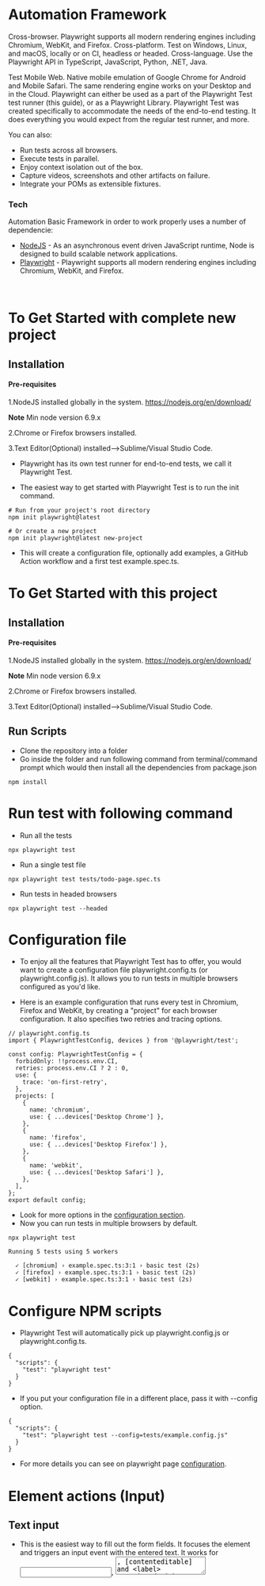 # Automation Framework

Cross-browser. Playwright supports all modern rendering engines including Chromium, WebKit, and Firefox.
Cross-platform. Test on Windows, Linux, and macOS, locally or on CI, headless or headed.
Cross-language. Use the Playwright API in TypeScript, JavaScript, Python, .NET, Java.

Test Mobile Web. Native mobile emulation of Google Chrome for Android and Mobile Safari. The same rendering engine works on your Desktop and in the Cloud.
Playwright can either be used as a part of the Playwright Test test runner (this guide), or as a Playwright Library.
Playwright Test was created specifically to accommodate the needs of the end-to-end testing. It does everything you would expect from the regular test runner, and more. 

You can also:

  - Run tests across all browsers.
  - Execute tests in parallel.
  - Enjoy context isolation out of the box.
  - Capture videos, screenshots and other artifacts on failure.
  - Integrate your POMs as extensible fixtures.

  ### Tech

Automation Basic Framework in order to work properly uses a number of dependencie:

* [NodeJS](https://nodejs.org/en/) - As an asynchronous event driven JavaScript runtime, Node is designed to build scalable network applications.
* [Playwright](https://playwright.dev/) - Playwright supports all modern rendering engines including Chromium, WebKit, and Firefox.
<br />

# To Get Started with complete new project
## Installation

#### Pre-requisites
1.NodeJS installed globally in the system.
https://nodejs.org/en/download/

**Note** Min node version 6.9.x

2.Chrome or Firefox browsers installed.

3.Text Editor(Optional) installed-->Sublime/Visual Studio Code.

* Playwright has its own test runner for end-to-end tests, we call it Playwright Test.

* The easiest way to get started with Playwright Test is to run the init command.

```
# Run from your project's root directory
npm init playwright@latest

# Or create a new project
npm init playwright@latest new-project
```

* This will create a configuration file, optionally add examples, a GitHub Action workflow and a first test example.spec.ts.

# To Get Started with this project

## Installation

#### Pre-requisites
1.NodeJS installed globally in the system.
https://nodejs.org/en/download/

**Note** Min node version 6.9.x

2.Chrome or Firefox browsers installed.

3.Text Editor(Optional) installed-->Sublime/Visual Studio Code.

## Run Scripts
* Clone the repository into a folder
* Go inside the folder and run following command from terminal/command prompt which would then install all the dependencies from package.json

```
npm install
```

# Run test with following command
* Run all the tests

```
npx playwright test
```

* Run a single test file
```
npx playwright test tests/todo-page.spec.ts
```

* Run tests in headed browsers
```
npx playwright test --headed
```

# Configuration file
* To enjoy all the features that Playwright Test has to offer, you would want to create a configuration file playwright.config.ts (or playwright.config.js). It allows you to run tests in multiple browsers configured as you'd like.

* Here is an example configuration that runs every test in Chromium, Firefox and WebKit, by creating a "project" for each browser configuration. It also specifies two retries and tracing options.
```
// playwright.config.ts
import { PlaywrightTestConfig, devices } from '@playwright/test';

const config: PlaywrightTestConfig = {
  forbidOnly: !!process.env.CI,
  retries: process.env.CI ? 2 : 0,
  use: {
    trace: 'on-first-retry',
  },
  projects: [
    {
      name: 'chromium',
      use: { ...devices['Desktop Chrome'] },
    },
    {
      name: 'firefox',
      use: { ...devices['Desktop Firefox'] },
    },
    {
      name: 'webkit',
      use: { ...devices['Desktop Safari'] },
    },
  ],
};
export default config;
```

* Look for more options in the [configuration section](https://playwright.dev/docs/test-configuration).
* Now you can run tests in multiple browsers by default.
```
npx playwright test

Running 5 tests using 5 workers

  ✓ [chromium] › example.spec.ts:3:1 › basic test (2s)
  ✓ [firefox] › example.spec.ts:3:1 › basic test (2s)
  ✓ [webkit] › example.spec.ts:3:1 › basic test (2s)
```

# Configure NPM scripts
* Playwright Test will automatically pick up playwright.config.js or playwright.config.ts.

```
{
  "scripts": {
    "test": "playwright test"
  }
}
```

* If you put your configuration file in a different place, pass it with --config option.
```
{
  "scripts": {
    "test": "playwright test --config=tests/example.config.js"
  }
}
```

* For more details you can see on playwright page [configuration](https://playwright.dev/docs/test-configuration).

# Element actions (Input)

## Text input
* This is the easiest way to fill out the form fields. It focuses the element and triggers an input event with the entered text. It works for <input>, <textarea>, [contenteditable] and <label> associated with an input or textarea.
```
// Text input
await page.fill('#name', 'Peter');

// Date input
await page.fill('#date', '2020-02-02');

// Time input
await page.fill('#time', '13:15');

// Local datetime input
await page.fill('#local', '2020-03-02T05:15');

// Input through label
await page.fill('text=First Name', 'Peter');
```
  
## Mouse click

* Performs a simple human click.
  
```
// Generic click
await page.click('button#submit');

// Double click
await page.dblclick('#item');

// Right click
await page.click('#item', { button: 'right' });

// Shift + click
await page.click('#item', { modifiers: ['Shift'] });

// Hover over element
await page.hover('#item');

// Click the top left corner
await page.click('#item', { position: { x: 0, y: 0} });
```

* Under the hood, this and other pointer-related methods:

    - wait for element with given selector to be in DOM
    - wait for it to become displayed, i.e. not empty, no display:none, no visibility:hidden
    - wait for it to stop moving, for example, until css transition finishes
    - scroll the element into view
    - wait for it to receive pointer events at the action point, for example, waits until element becomes non-obscured by other elements
    - retry if the element is detached during any of the above checks

# Page Object Model

* Page Object Model is a common pattern that introduces abstractions over web app pages to simplify interactions with them in multiple tests. It is best explained by an example.

* We will create a PlaywrightDevPage helper class to encapsulate common operations on the playwright.dev page. Internally, it will use the page object.

```
// playwright-dev-page.ts
import { expect, Locator, Page } from '@playwright/test';

export class PlaywrightDevPage {
  readonly page: Page;
  readonly getStartedLink: Locator;
  readonly gettingStartedHeader: Locator;
  readonly pomLink: Locator;
  readonly tocList: Locator;

  constructor(page: Page) {
    this.page = page;
    this.getStartedLink = page.locator('a', { hasText: 'Get started' });
    this.gettingStartedHeader = page.locator('h1', { hasText: 'Getting started' });
    this.pomLink = page.locator('li', { hasText: 'Playwright Test' }).locator('a', { hasText: 'Page Object Model' });
    this.tocList = page.locator('article ul > li > a');
  }

  async goto() {
    await this.page.goto('https://playwright.dev');
  }

  async getStarted() {
    await this.getStartedLink.first().click();
    await expect(this.gettingStartedHeader).toBeVisible();
  }

  async pageObjectModel() {
    await this.getStarted();
    await this.pomLink.click();
  }
}
```
* Now we can use the PlaywrightDevPage class in our tests.

```
// example.spec.ts
import { test, expect } from '@playwright/test';
import { PlaywrightDevPage } from './playwright-dev-page';

test('getting started should contain table of contents', async ({ page }) => {
  const playwrightDev = new PlaywrightDevPage(page);
  await playwrightDev.goto();
  await playwrightDev.getStarted();
  await expect(playwrightDev.tocList).toHaveText([
    'Installation',
    'First test',
    'Configuration file',
    'Writing assertions',
    'Using test fixtures',
    'Using test hooks',
    'Command line',
    'Configure NPM scripts',
    'Release notes'
  ]);
});

test('should show Page Object Model article', async ({ page }) => {
  const playwrightDev = new PlaywrightDevPage(page);
  await playwrightDev.goto();
  await playwrightDev.pageObjectModel();
  await expect(page.locator('article')).toContainText('Page Object Model is a common pattern');
});
```
# Assertions

* Playwright Test uses expect library for test assertions. This library provides a lot of matchers like toEqual, toContain, toMatch, toMatchSnapshot and many more:
```
expect(success).toBeTruthy();
```
* Playwright also extends it with convenience async matchers that will wait until the expected condition is met. Consider the following example:
```
await expect(page.locator('.status')).toHaveText('Submitted');
```
* Playwright Test will be re-testing the node with the selector .status until fetched Node has the "Submitted" text. It will be re-fetching the node and checking it over and over, until the condition is met or until the timeout is reached. You can either pass this timeout or configure it once via the testConfig.expect value in test config.
  
For more details you can look [Assertions page](https://playwright.dev/docs/test-assertions).
  
# Run reports

## List reporter
<br />

* List reporter is default (except on CI where the dot reporter is default). It prints a line for each test being run.
```
npx playwright test --reporter=list
```

```
// playwright.config.ts
import { PlaywrightTestConfig } from '@playwright/test';

const config: PlaywrightTestConfig = {
  reporter: 'list',
};
export default config;
```

* Here is an example output in the middle of a test run. Failures will be listed at the end.

```
npx playwright test --reporter=list
Running 124 tests using 6 workers

  ✓ should access error in env (438ms)
  ✓ handle long test names (515ms)
  x 1) render expected (691ms)
  ✓ should timeout (932ms)
    should repeat each:
  ✓ should respect enclosing .gitignore (569ms)
    should teardown env after timeout:
    should respect excluded tests:
  ✓ should handle env beforeEach error (638ms)
    should respect enclosing .gitignore:
```

## Line reporter

* Line reporter is more concise than the list reporter. It uses a single line to report last finished test, and prints failures when they occur. Line reporter is useful for large test suites where it shows the progress but does not spam the output by listing all the tests.
```
npx playwright test --reporter=line
```

```
// playwright.config.js
// @ts-check

/** @type {import('@playwright/test').PlaywrightTestConfig} */
const config = {
  reporter: 'line',
};

module.exports = config;
```

* Here is an example output in the middle of a test run. Failures are reported inline.
```
npx playwright test --reporter=line
Running 124 tests using 6 workers
  1) dot-reporter.spec.ts:20:1 › render expected ===================================================

    Error: expect(received).toBe(expected) // Object.is equality

    Expected: 1
    Received: 0

[23/124] gitignore.spec.ts - should respect nested .gitignore
```

## HTML reporter

* HTML reporter produces a self-contained folder that contains report for the test run that can be served as a web page.
* By default, HTML report is opened automatically if some of the tests failed. You can control this behavior via the open property in the Playwright config. The possible values for that property are always, never and on-failure (default).

```
// playwright.config.ts
import { PlaywrightTestConfig } from '@playwright/test';

const config: PlaywrightTestConfig = {
  reporter: [ ['html', { open: 'never' }] ],
};
export default config;
```

* A quick way of opening the last test run report is:
```
npx playwright show-report
```
* Or if there is a custom folder name:
```
npx playwright show-report my-report
```

## Allure reporter

```
# Install
npm i -D allure-playwright

# Run tests
npx playwright test --reporter=line,allure-playwright

# Generate report
allure generate ./allure-results --clean && allure open ./allure-report
```

More details you can find for all [reports] (https://playwright.dev/docs/test-reporters).
